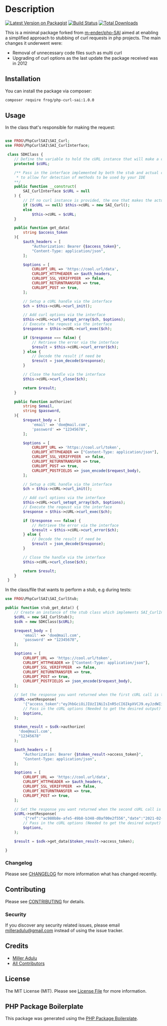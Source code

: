 # Description

[![Latest Version on Packagist](https://img.shields.io/packagist/v/frog/php-curl-sai.svg?style=flat-square)](https://packagist.org/packages/frog/php-curl-sai)
[![Build Status](https://img.shields.io/travis/frog/php-curl-sai/master.svg?style=flat-square)](https://travis-ci.com/github/frogtechnologies/php-curl-sai)
[![Total Downloads](https://img.shields.io/packagist/dt/frog/php-curl-sai.svg?style=flat-square)](https://packagist.org/packages/frog/php-curl-sai)

This is a minimal package forked from [m-ender/php-SAI](https://github.com/m-ender/php-SAI) aimed at enabling a simplified approach to stubbing of curl requests in php projects. The main changes it underwent were:

-   Removal of unnecessary code files such as multi curl
-   Upgrading of curl options as the last update the package received was in 2012

## Installation

You can install the package via composer:

```bash
composer require frog/php-curl-sai:1.0.0
```

## Usage

In the class that's responsible for making the request:

```php

use FROG\PhpCurlSAI\SAI_Curl;
use FROG\PhpCurlSAI\SAI_CurlInterface;

 class SDKClass {
    // Define the variable to hold the cURL instance that will make a connection
    protected $cURL;

    /** Pass in the interface implemented by both the stub and actual class
     * to allow for detection of methods to be used by your IDE
    **/
    public function __construct(
        SAI_CurlInterface $cURL = null
    ) {
        // If no curl instance is provided, the one that makes the actual connection shall be used
        if ($cURL == null) $this->cURL = new SAI_Curl();
        else
            $this->cURL = $cURL;
    }

    public function get_data(
        string $access_token
    ){
        $auth_headers = [
            "Authorization: Bearer {$access_token}",
            "Content-Type: application/json",
        ];

        $options = [
            CURLOPT_URL => 'https://cool.url/data',
            CURLOPT_HTTPHEADER => $auth_headers,
            CURLOPT_SSL_VERIFYPEER  => false,
            CURLOPT_RETURNTRANSFER => true,
            CURLOPT_POST => true,
        ];

        // Setup a cURL handle via the interface
        $ch = $this->cURL->curl_init();

        // Add curl options via the interface
        $this->cURL->curl_setopt_array($ch, $options);
        // Execute the reqeust via the interface
        $response = $this->cURL->curl_exec($ch);

        if ($response === false) {
            // Retrieve the error via the interface
            $result = $this->cURL->curl_error($ch);
        } else {
            // Decode the result if need be
            $result = json_decode($response);
        }

        // Close the handle via the interface
        $this->cURL->curl_close($ch);

        return $result;
    }

    public function authorize(
        string $email,
        string $password,
    ){
        $request_body = [
            'email' => 'doe@mail.com',
            'password' => "12345678",
        ];

        $options = [
            CURLOPT_URL => 'https://cool.url/token',
            CURLOPT_HTTPHEADER => ["Content-Type: application/json"],
            CURLOPT_SSL_VERIFYPEER  => false,
            CURLOPT_RETURNTRANSFER => true,
            CURLOPT_POST => true,
            CURLOPT_POSTFIELDS => json_encode($request_body),
        ];

        // Setup a cURL handle via the interface
        $ch = $this->cURL->curl_init();

        // Add curl options via the interface
        $this->cURL->curl_setopt_array($ch, $options);
        // Execute the reqeust via the interface
        $response = $this->cURL->curl_exec($ch);

        if ($response === false) {
            // Retrieve the error via the interface
            $result = $this->cURL->curl_error($ch);
        } else {
            // Decode the result if need be
            $result = json_decode($response);
        }

        // Close the handle via the interface
        $this->cURL->curl_close($ch);

        return $result;
    }
 }

```

In the class/file that wants to perform a stub, e.g during tests:

```php
use FROG\PhpCurlSAI\SAI_CurlStub;

public function stub_get_data() {
    // Create an instance of the stub class which implements SAI_CurlInterface
    $cURL = new SAI_CurlStub();
    $sdk = new SDKClass($cURL);

    $request_body = [
        'email' => 'doe@mail.com',
        'password' => "12345678",
    ];

    $options = [
        CURLOPT_URL => 'https://cool.url/token',
        CURLOPT_HTTPHEADER => ["Content-Type: application/json"],
        CURLOPT_SSL_VERIFYPEER  => false,
        CURLOPT_RETURNTRANSFER => true,
        CURLOPT_POST => true,
        CURLOPT_POSTFIELDS => json_encode($request_body),
    ];

    // Set the response you want returned when the first cURL call is to be made
    $cURL->setResponse(
        '{"access_token":"eyJhbGciOiJIUzI1NiIsInR5cCI6IkpXVCJ9.eyJzdWIiOiIxMjM0NTY3ODkwIiwibmFtZSI6IkpvaG4gRG9lIiwiaWF0IjoxNTE2MjM5MDIyfQ.SflKxwRJSMeKKF2QT4fwpMeJf36POk6yJV_adQssw5c","token_type":"Bearer","expires_in":3600}',
        // Pass in the cURL options (Needed to get the desired output)
        $options,
    );

    $token_result = $sdk->authorize(
      'doe@mail.com',
      "12345678"
    );

    $auth_headers = [
        "Authorization: Bearer {$token_result->access_token}",
        "Content-Type: application/json",
    ];

    $options = [
        CURLOPT_URL => 'https://cool.url/data',
        CURLOPT_HTTPHEADER => $auth_headers,
        CURLOPT_SSL_VERIFYPEER  => false,
        CURLOPT_RETURNTRANSFER => true,
        CURLOPT_POST => true,
    ];

    // Set the response you want returned when the second cURL call is to be made
    $cURL->setResponse(
        '{"ref":"ac980b8e-afe5-49b8-b348-d0af00e2f556","date":"2021-02-21 22:20:32","code":"-11","MessageDescription":"MESSAGE REFERENCE LONGER THAN ALLOWED LENGTH"}',
        // Pass in the cURL options (Needed to get the desired output)
        $options,
    );

    $result = $sdk->get_data($token_result->access_token);

}

```

### Changelog

Please see [CHANGELOG](CHANGELOG.md) for more information what has changed recently.

## Contributing

Please see [CONTRIBUTING](CONTRIBUTING.md) for details.

### Security

If you discover any security related issues, please email milleradulu@gmail.com instead of using the issue tracker.

## Credits

-   [Miller Adulu](https://github.com/frog)
-   [All Contributors](../../contributors)

## License

The MIT License (MIT). Please see [License File](LICENSE.md) for more information.

## PHP Package Boilerplate

This package was generated using the [PHP Package Boilerplate](https://laravelpackageboilerplate.com).
